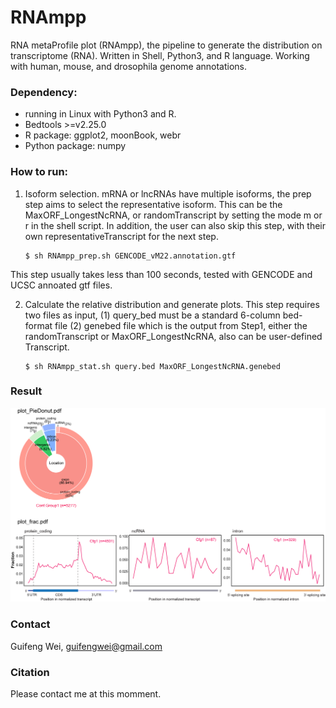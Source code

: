 # RNAmpp
RNA metaProfile plot (RNAmpp), the pipeline to generate the distribution on transcriptome (RNA). Written in Shell, Python3, and R language. Working with human, mouse, and drosophila genome annotations.

### Dependency:
* running in Linux with Python3 and R.
* Bedtools >=v2.25.0
* R package: ggplot2, moonBook, webr
* Python package: numpy

### How to run:

1. Isoform selection. 
   mRNA or lncRNAs have multiple isoforms, the prep step aims to select the representative isoform. This can be the MaxORF_LongestNcRNA, or randomTranscript by setting the mode m or r in the shell script. In addition, the user can also skip this step, with their own representativeTranscript for the next step.
   ```
   $ sh RNAmpp_prep.sh GENCODE_vM22.annotation.gtf
   ```
  This step usually takes less than 100 seconds, tested with GENCODE and UCSC annoated gtf files.
  
 2. Calculate the relative distribution and generate plots.
    This step requires two files as input, (1) query_bed must be a standard 6-column bed-format file (2) genebed file which is the output from Step1, either the randomTranscript or MaxORF_LongestNcRNA, also can be user-defined Transcript.
    ```
    $ sh RNAmpp_stat.sh query.bed MaxORF_LongestNcRNA.genebed
    ```
 
 ### Result
 
 ![image](https://github.com/guifengwei/RNAmpp/blob/master/RNAmpp.tif)
 
 ### Contact
 Guifeng Wei, guifengwei@gmail.com
 
 
 ### Citation
 
 Please contact me at this momment.
  
